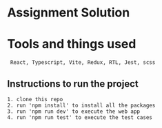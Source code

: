 # Assignment Solution

# Tools and things used

     React, Typescript, Vite, Redux, RTL, Jest, scss

## Instructions to run the project

    1. clone this repo
    2. run 'npm install' to install all the packages
    3. run 'npm run dev' to execute the web app
    4. run 'npm run test' to execute the test cases

